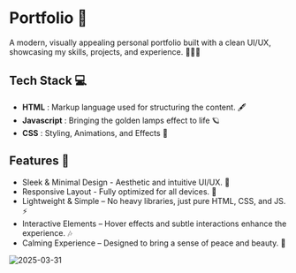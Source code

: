 #  Portfolio 🚀
A modern, visually appealing personal portfolio built with a clean UI/UX, showcasing my skills, projects, and experience. 🤙🏻✨

## Tech Stack 💻
- **HTML** : Markup language used for structuring the content. 🖋️</br>
- **Javascript** : Bringing the golden lamps effect to life 🪐</br>
- **CSS** : Styling, Animations, and Effects 🎨</br>


## Features 🌟

- Sleek & Minimal Design - Aesthetic and intuitive UI/UX. 🎨
- Responsive Layout - Fully optimized for all devices. 📱 
- Lightweight & Simple – No heavy libraries, just pure HTML, CSS, and JS. ⚡
- Interactive Elements – Hover effects and subtle interactions enhance the experience. 🎶
- Calming Experience – Designed to bring a sense of peace and beauty. 🌙

![2025-03-31](https://github.com/user-attachments/assets/80b6cb5f-f85e-4e4b-963c-146abc6b8168)






 
 



